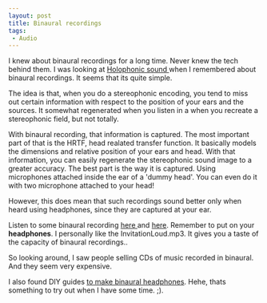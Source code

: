 ```yaml
---
layout: post
title: Binaural recordings
tags:
 - Audio
---
```


I knew about binaural recordings for a long time. Never knew the tech behind them. I was looking at [Holophonic sound ][0]when I remembered about binaural recordings. It seems that its quite simple.

The idea is that, when you do a stereophonic encoding, you tend to miss out certain information with respect to the position of your ears and the sources. It somewhat regenerated when you listen in a when you recreate a stereophonic field, but not totally.

With binaural recording, that information is captured. The most important part of that is the HRTF, head realated transfer function. It basically models the dimensions and relative position of your ears and head. With that information, you can easily regenerate the stereophonic sound image to a greater accuracy. The best part is the way it is captured. Using microphones attached inside the ear of a 'dummy head'. You can even do it with two microphone attached to your head!

However, this does mean that such recordings sound better only when heard using headphones, since they are captured at your ear.

Listen to some binaural recording [here ][1]and [here][2]. Remember to put on your **headphones**. I personally like the InvitationLoud.mp3\. It gives you a taste of the capacity of binaural recordings..

So looking around, I saw people selling CDs of music recorded in binaural. And they seem very expensive.

I also found DIY guides [to make binaural headphones][3]. Hehe, thats something to try out when I have some time. ;).


[0]: http://www.holophonic.ch/test.php
[1]: http://www.freesound.org/tagsViewSingle.php?id=1190
[2]: http://www.noogenesis.com/binaural/binaural.html
[3]: http://webpages.charter.net/tidmarsh/binmic/
